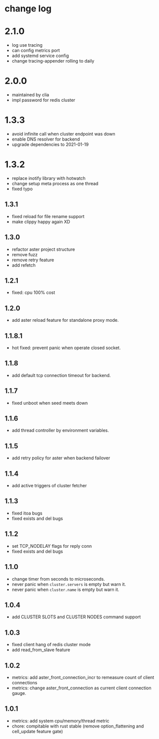 
# change log

# 2.1.0

- log use tracing
- can config metrics port
- add systemd service config
- change tracing-appender rolling to daily

# 2.0.0

- maintained by clia
- impl password for redis cluster

# 1.3.3

- avoid infinite call when cluster endpoint was down
- enable DNS resolver for backend
- upgrade dependencies to 2021-01-19

# 1.3.2

- replace inotify library with hotwatch
- change setup meta process as one thread
- fixed typo

## 1.3.1

- fixed reload for file rename support
- make clippy happy again XD

## 1.3.0

- refactor aster project structure
- remove fuzz
- remove retry feature
- add refetch 

## 1.2.1

- fixed: cpu 100% cost

## 1.2.0

- add aster reload feature for standalone proxy mode.

## 1.1.8.1

- hot fixed: prevent panic when operate closed socket.

## 1.1.8

- add default tcp connection timeout for backend.

## 1.1.7

- fixed unboot when seed meets down

## 1.1.6

- add thread controller by environment variables.

## 1.1.5

- add retry policy for aster when backend failover

## 1.1.4

- add active triggers of cluster fetcher

## 1.1.3

- fixed itoa bugs
- fixed exists and del bugs

## 1.1.2

- set TCP_NODELAY flags for reply conn
- fixed exists and del bugs

## 1.1.0

- change timer from seconds to microseconds.
- never panic when `cluster.servers` is empty but warn it.
- never panic when `cluster.name` is empty but warn it.

## 1.0.4

- add CLUSTER SLOTS and CLUSTER NODES command support

## 1.0.3

- fixed client hang of redis cluster mode
- add read_from_slave feature

## 1.0.2

- metrics: add aster_front_connection_incr to remeasure count of client connections
- metrics: change aster_front_connection as current client connection gauge.

## 1.0.1

- metrics: add system cpu/memory/thread metric
- chore: compitable with rust stable (remove option_flattening and cell_update feature gate)
